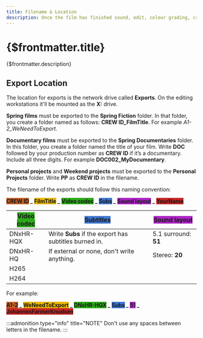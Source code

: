 ```yaml
---
title: Filename & Location
description: Once the film has finished sound, edit, colour grading, credits, graphics, and subtitles and everything has been put together, you need to export multiple versions of the film.
---
```


# {$frontmatter.title}

{$frontmatter.description}

## Export Location

The location for exports is the network drive called **Exports**. On the editing workstations it'll be mounted as the **X:** drive.

**Spring films** must be exported to the **Spring Fiction** folder. In that folder, you create a folder named as follows: **CREW ID_FilmTitle**. For example _A1-2_WeNeedToExport_.

**Documentary films** must be exported to the **Spring Documentaries** folder. In this folder, you create a folder named the title of your film. Write **DOC** followed by your production number as **CREW ID** if it’s a documentary. Include all three digits. For example **DOC002_MyDocumentary**.

**Personal projects** and **Weekend projects** must be exported to the **Personal Projects** folder. Write **PP** as **CREW ID** in the filename.

The filename of the exports should follow this naming convention:

**<span class="file-block" style="background-color:#c45f25;">CREW ID</span> \_**
**<span class="file-block" style="background-color:#e6b502;">FilmTitle</span> \_**
**<span class="file-block" style="background-color:#2ca819;">Video codec</span> \_**
**<span class="file-block" style="background-color:#3f77d1;">Subs</span> \_**
**<span class="file-block" style="background-color:#ac25c4;">Sound layout</span> \_**
**<span class="file-block" style="background-color:#c42525;">YourName</span>**

| <span class="file-block file-block-lg" style="background-color:#2ca819;">Video codec</span> | <span class="file-block file-block-lg" style="background-color:#3f77d1;">Subtitles</span> | <span class="file-block file-block-lg" style="background-color:#ac25c4;">Sound layout</span> |
| ------------------------------------------------------------------------------------------- | ----------------------------------------------------------------------------------------- | -------------------------------------------------------------------------------------------- |
| DNxHR-HQX                                                                                   | Write **Subs** if the export has subtitles burned in.                                     | 5.1 surround: **51**                                                                         |
| DNxHR-HQ                                                                                    | If external or none, don't write anything.                                                | Stereo: **20**                                                                               |
| H265                                                                                        |                                                                                           |                                                                                              |
| H264                                                                                        |                                                                                           |                                                                                              |

For example:

**<span class="file-block" style="background-color:#c45f25;">A1-2</span> \_**
**<span class="file-block" style="background-color:#e6b502;">WeNeedToExport</span> \_**
**<span class="file-block" style="background-color:#2ca819;">DNxHR-HQX</span> \_**
**<span class="file-block" style="background-color:#3f77d1;">Subs</span> \_**
**<span class="file-block" style="background-color:#ac25c4;">51</span> \_**
**<span class="file-block" style="background-color:#c42525;">JohannesFarmerKnudsen</span>**

:::admonition type="info" title="NOTE"
Don't use any spaces between letters in the filename.
:::
